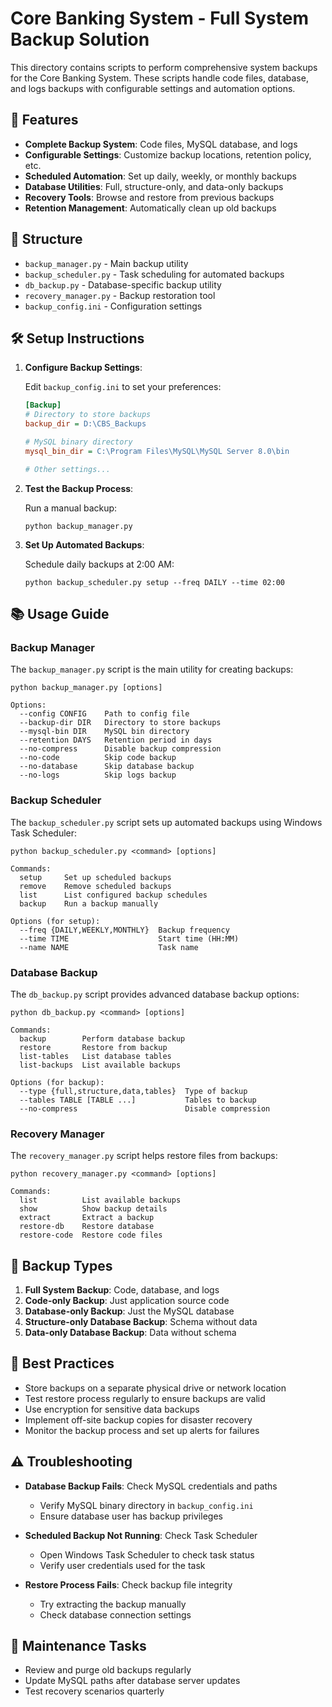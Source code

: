 # Core Banking System - Full System Backup Solution

This directory contains scripts to perform comprehensive system backups for the Core Banking System. These scripts handle code files, database, and logs backups with configurable settings and automation options.

## 🚀 Features

- **Complete Backup System**: Code files, MySQL database, and logs
- **Configurable Settings**: Customize backup locations, retention policy, etc.
- **Scheduled Automation**: Set up daily, weekly, or monthly backups
- **Database Utilities**: Full, structure-only, and data-only backups
- **Recovery Tools**: Browse and restore from previous backups
- **Retention Management**: Automatically clean up old backups

## 📂 Structure

- `backup_manager.py` - Main backup utility
- `backup_scheduler.py` - Task scheduling for automated backups
- `db_backup.py` - Database-specific backup utility
- `recovery_manager.py` - Backup restoration tool
- `backup_config.ini` - Configuration settings

## 🛠️ Setup Instructions

1. **Configure Backup Settings**:
   
   Edit `backup_config.ini` to set your preferences:
   
   ```ini
   [Backup]
   # Directory to store backups
   backup_dir = D:\CBS_Backups
   
   # MySQL binary directory 
   mysql_bin_dir = C:\Program Files\MySQL\MySQL Server 8.0\bin
   
   # Other settings...
   ```

2. **Test the Backup Process**:
   
   Run a manual backup:
   
   ```
   python backup_manager.py
   ```

3. **Set Up Automated Backups**:
   
   Schedule daily backups at 2:00 AM:
   
   ```
   python backup_scheduler.py setup --freq DAILY --time 02:00
   ```

## 📚 Usage Guide

### Backup Manager

The `backup_manager.py` script is the main utility for creating backups:

```
python backup_manager.py [options]

Options:
  --config CONFIG    Path to config file
  --backup-dir DIR   Directory to store backups
  --mysql-bin DIR    MySQL bin directory
  --retention DAYS   Retention period in days
  --no-compress      Disable backup compression
  --no-code          Skip code backup
  --no-database      Skip database backup
  --no-logs          Skip logs backup
```

### Backup Scheduler

The `backup_scheduler.py` script sets up automated backups using Windows Task Scheduler:

```
python backup_scheduler.py <command> [options]

Commands:
  setup     Set up scheduled backups
  remove    Remove scheduled backups
  list      List configured backup schedules
  backup    Run a backup manually

Options (for setup):
  --freq {DAILY,WEEKLY,MONTHLY}  Backup frequency
  --time TIME                    Start time (HH:MM)
  --name NAME                    Task name
```

### Database Backup

The `db_backup.py` script provides advanced database backup options:

```
python db_backup.py <command> [options]

Commands:
  backup        Perform database backup
  restore       Restore from backup
  list-tables   List database tables
  list-backups  List available backups

Options (for backup):
  --type {full,structure,data,tables}  Type of backup
  --tables TABLE [TABLE ...]           Tables to backup
  --no-compress                        Disable compression
```

### Recovery Manager

The `recovery_manager.py` script helps restore files from backups:

```
python recovery_manager.py <command> [options]

Commands:
  list          List available backups
  show          Show backup details
  extract       Extract a backup
  restore-db    Restore database
  restore-code  Restore code files
```

## 🔄 Backup Types

1. **Full System Backup**: Code, database, and logs
2. **Code-only Backup**: Just application source code
3. **Database-only Backup**: Just the MySQL database
4. **Structure-only Database Backup**: Schema without data
5. **Data-only Database Backup**: Data without schema

## 🔐 Best Practices

- Store backups on a separate physical drive or network location
- Test restore process regularly to ensure backups are valid
- Use encryption for sensitive data backups 
- Implement off-site backup copies for disaster recovery
- Monitor the backup process and set up alerts for failures

## ⚠️ Troubleshooting

- **Database Backup Fails**: Check MySQL credentials and paths
  - Verify MySQL binary directory in `backup_config.ini`
  - Ensure database user has backup privileges
  
- **Scheduled Backup Not Running**: Check Task Scheduler
  - Open Windows Task Scheduler to check task status
  - Verify user credentials used for the task

- **Restore Process Fails**: Check backup file integrity
  - Try extracting the backup manually
  - Check database connection settings

## 📅 Maintenance Tasks

- Review and purge old backups regularly
- Update MySQL paths after database server updates
- Test recovery scenarios quarterly
